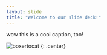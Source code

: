 ```yaml
---
layout: slide
title: "Welcome to our slide deck!"
---
```


wow this is a cool caption, too!

![boxertocat](https://octodex.github.com/images/boxertocat_octodex.jpg)
{: .center}
